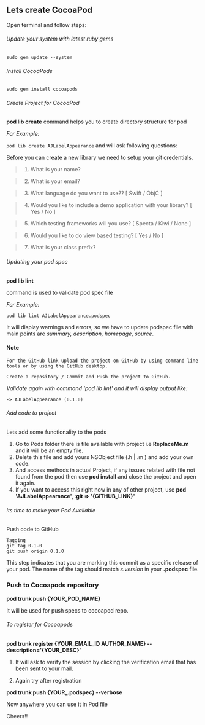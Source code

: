 ## Lets create CocoaPod
Open terminal and follow steps:

###### Update your system with latest ruby gems
`sudo gem update --system
`

###### Install CocoaPods
`sudo gem install cocoapods
`
###### Create Project for CocoaPod
**pod lib create** command helps you to create directory structure for pod

*For Example:*

` pod lib create AJLabelAppearance
`
and will ask following questions:

Before you can create a new library we need to setup your git credentials.

> 1) What is your name?

> 2) What is your email?

> 3)  What language do you want to use?? [ Swift / ObjC ]

> 4) Would you like to include a demo application with your library? [ Yes / No ]

> 5) Which testing frameworks will you use? [ Specta / Kiwi / None ]

> 6) Would you like to do view based testing? [ Yes / No ]

> 7) What is your class prefix?

###### Updating your pod spec
**pod lib lint**

command is used to validate pod spec file

*For Example:*

` pod lib lint AJLabelAppearance.podspec
`

It will display warnings and errors, so we have to update podspec file with main points are *summary, description, homepage, source*.

#### Note
```
For the GitHub link upload the project on GitHub by using command line tools or by using the GitHub desktop.

Create a repository / Commit and Push the project to GitHub.
```

*Validate again with command 'pod lib lint' and it will display output like:*

`
-> AJLabelAppearance (0.1.0)
`

###### Add code to project
Lets add some functionality to the pods
1. Go to Pods folder there is file available with project i.e **ReplaceMe.m** and it will be an empty file.
2. Delete this file and add yours NSObject file (.h | .m ) and add your own code.
3. And access methods in actual Project, if any issues related with file not found from the pod then use **pod install** and close the project and open it again.
4. If you want to access this right now in any of other project, use
**pod 'AJLabelAppearance', :git => '{GITHUB_LINK}'**

###### Its time to make your Pod Available
Push code to GitHub

```
Tagging
git tag 0.1.0
git push origin 0.1.0
```

This step indicates that you are marking this commit as a specific release of your pod. The name of the tag should match *s.version* in your **.podspec** file.

### Push to Cocoapods repository
**pod trunk push {YOUR_POD_NAME}**

It will be used for push specs to cocoapod repo.

###### To register for Cocoapods
**pod trunk register {YOUR_EMAIL_ID AUTHOR_NAME} --description='{YOUR_DESC}'**

1) It will ask to verify the session by clicking the verification email that has been sent to your mail.

2) Again try after registration

**pod trunk push {YOUR_.podspec} --verbose**

Now anywhere you can use it in Pod file

Cheers!!
